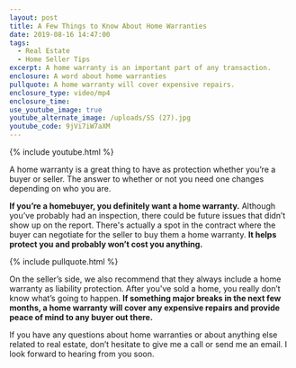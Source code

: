 ```yaml
---
layout: post
title: A Few Things to Know About Home Warranties
date: 2019-08-16 14:47:00
tags:
  - Real Estate
  - Home Seller Tips
excerpt: A home warranty is an important part of any transaction.
enclosure: A word about home warranties
pullquote: A home warranty will cover expensive repairs.
enclosure_type: video/mp4
enclosure_time:
use_youtube_image: true
youtube_alternate_image: /uploads/SS (27).jpg
youtube_code: 9jVi7iW7aXM
---
```


{% include youtube.html %}

A home warranty is a great thing to have as protection whether you’re a buyer or seller. The answer to whether or not you need one changes depending on who you are.

**If you’re a homebuyer, you definitely want a home warranty.** Although you’ve probably had an inspection, there could be future issues that didn’t show up on the report. There's actually a spot in the contract where the buyer can negotiate for the seller to buy them a home warranty. **It helps protect you and probably won’t cost you anything.**

{% include pullquote.html %}

On the seller’s side, we also recommend that they always include a home warranty as liability protection. After you've sold a home, you really don’t know what’s going to happen. **If something major breaks in the next few months, a home warranty will cover any expensive repairs and provide peace of mind to any buyer out there.**

If you have any questions about home warranties or about anything else related to real estate, don’t hesitate to give me a call or send me an email. I look forward to hearing from you soon.<br>&nbsp;

<br>&nbsp;